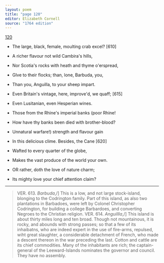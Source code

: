```yaml
---
layout: poem
title: "page 120"
editor: Elizabeth Cornell
source: "1764 edition"
---
```


[120]()

- The large, black, female, moulting crab excel? [610]
- A richer flavour not wild Cambira's hills,
- Nor Scotia's rocks with heath and thyme o'erspread,
- GIve to their flocks; than, lone, Barbuda, you,
- Than you, Anguilla, to your sheep impart.
- Even Britain's vintage, here, improve'd, we quaff; [615]
- Even Lusitanian, even Hesperian wines.
- Those from the Rhine's imperial banks (poor Rhine!
- How have thy banks been died with brother-blood?
- Unnatural warfare!\) strength and flavour gain
- In this delicious clime. Besides, the Cane [620]
- Wafted to every quarter of the globe,
- Makes the vast produce of the world your own.

- OR rather, doth the love of nature charm;
- Its mighty love your chief attention claim?

---

> VER. 613. *Barbuda*,/] This is a low, and not large stock-island, blonging to the Codrington family. Part of this island, as also two plantations in Barbadoes, were left by Colonel Christopher Codrington, for building a college Barbardoes, and converting Negroes to the Christian religion.
> VER. 614. *Anguillla*,/] This island is about thirty miles long and ten broad. Though not mountainous, it is rocky, and abounds with strong passes; so that a few of its inhaibatns, who are indeed expert in the use of fire-arms, repulsed, wiht great slaughter, a considerable detachment of French, who made a descent thereon in the war preceding the last. Cotton and cattle are its chief commodities. Many of the inhabitants are rich; the captain-general of the Leeward-Islands nominates the governor and council. They have no assembly.
